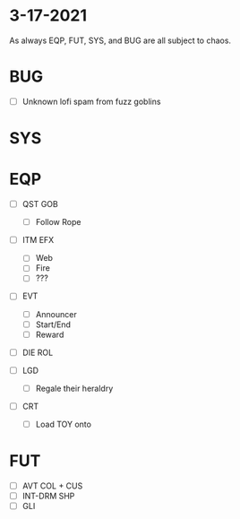 # 3-17-2021

As always EQP, FUT, SYS, and BUG are all subject to chaos.

# BUG

- [ ] Unknown lofi spam from fuzz goblins

# SYS

# EQP

- [ ] QST GOB

  - [ ] Follow Rope

- [ ] ITM EFX

  - [ ] Web
  - [ ] Fire
  - [ ] ???

- [ ] EVT

  - [ ] Announcer
  - [ ] Start/End
  - [ ] Reward

- [ ] DIE ROL

- [ ] LGD

  - [ ] Regale their heraldry

- [ ] CRT
  - [ ] Load TOY onto

# FUT

- [ ] AVT COL + CUS
- [ ] INT-DRM SHP
- [ ] GLI
